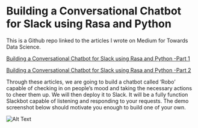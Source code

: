 # Building a Conversational Chatbot for Slack using Rasa and Python

This is a Github repo linked to the articles I wrote on Medium for Towards Data Science.

[Building a Conversational Chatbot for Slack using Rasa and Python -Part 1](https://towardsdatascience.com/building-a-conversational-chatbot-for-slack-using-rasa-and-python-part-1-bca5cc75d32f)

[Building a Conversational Chatbot for Slack using Rasa and Python -Part 2](https://medium.com/@parulnith/building-a-conversational-chatbot-for-slack-using-rasa-and-python-part-2-ce7233f2e9e7)


Through these articles, we are going to build a chatbot called ‘Robo’ capable of checking in on people’s mood and taking the necessary actions to cheer them up. We will then deploy it to Slack. It will be a fully function Slackbot capable of listening and responding to your requests. The demo screenshot below should motivate you enough to build one of your own.

![Alt Text](https://github.com/parulnith/Building-a-Conversational-Chatbot-for-Slack-using-Rasa-and-Python/tree/master/gif)
